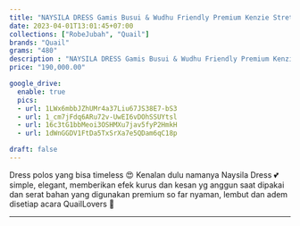 ```yaml
---
title: "NAYSILA DRESS Gamis Busui & Wudhu Friendly Premium Kenzie Stretch by Quail Hijab"
date: 2023-04-01T13:01:45+07:00
collections: ["RobeJubah", "Quail"]
brands: "Quail"
grams: "480"
description : "NAYSILA DRESS Gamis Busui & Wudhu Friendly Premium Kenzie Stretch by Quail Hijab"
price: "190,000.00"

google_drive:
  enable: true
  pics:
  - url: 1LWx6mbbJZhUMr4a37Liu67JS38E7-bS3
  - url: 1_cm7jFdq6ARu72v-UwEI6vDOhSSUYtsl
  - url: 16c3tG1bbMeoi3OSHMXu7jav5fyP2HmkH
  - url: 1dWnGGDV1FtDa5TxSrXa7e5QDam6qC18p

draft: false
---
```


Dress polos yang bisa timeless 😍 Kenalan dulu namanya Naysila Dress 💕 simple, elegant, memberikan efek kurus dan kesan yg anggun saat dipakai dan serat bahan yang digunakan premium so far nyaman, lembut dan adem disetiap acara QuailLovers 🤍

---    
 
